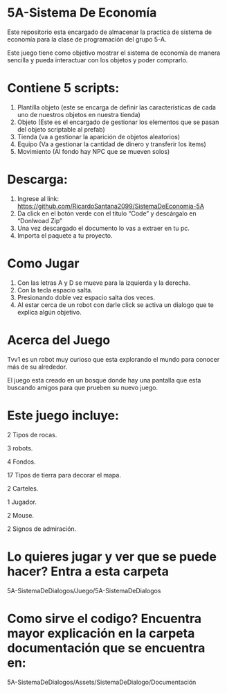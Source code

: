 # 5A-Sistema De Economía
Este repositorio esta encargado de almacenar la practica de sistema de economía para la clase de programación del grupo 5-A.


Este juego tiene como objetivo mostrar el sistema de economía  de manera sencilla y pueda
interactuar con los objetos y poder comprarlo.


# Contiene 5 scripts:
1. Plantilla objeto (este se encarga de definir las caracteristicas de cada uno de 
nuestros objetos en nuestra tienda)
2. Objeto (Este es el encargado de gestionar los elementos que se pasan del objeto scriptable al prefab)
3. Tienda (va a gestionar la aparición de objetos aleatorios)
4. Equipo (Va a gestionar la cantidad de dinero y transferir los items)
5. Movimiento (Al fondo hay NPC que se mueven solos)



# Descarga:
1. Ingrese al link: https://github.com/RicardoSantana2099/SistemaDeEconomia-5A
2. Da click en el botón verde con el titulo “Code” y descárgalo en “Donlwoad Zip”
3. Una vez descargado el documento lo vas a extraer en tu pc.
4. Importa el paquete a tu proyecto.


# Como Jugar
1. Con las letras A y D se mueve para la izquierda y la derecha.
2. Con la tecla espacio salta.
3. Presionando doble vez espacio salta dos veces.
4. Al estar cerca de un robot con darle click se activa un dialogo que te explica algún
objetivo.


# Acerca del Juego

Tvv1 es un robot muy curioso que esta explorando el mundo para
conocer más de su alrededor.

El juego esta creado en un bosque donde hay una pantalla que esta buscando amigos
para que prueben su nuevo juego.

# Este juego incluye:

2 Tipos de rocas.

3 robots.

4 Fondos.

17 Tipos de tierra para decorar el mapa.

2 Carteles.

1 Jugador.

2 Mouse.

2 Signos de admiración.

# Lo quieres jugar y ver que se puede hacer? Entra a esta carpeta

5A-SistemaDeDialogos/Juego/5A-SistemaDeDialogos


# Como sirve el codigo? Encuentra mayor explicación en la carpeta documentación que se encuentra en: 

5A-SistemaDeDialogos/Assets/SistemaDeDialogo/Documentación

